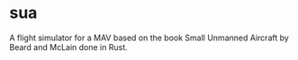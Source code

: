 # sua
A flight simulator for a MAV based on the book Small Unmanned Aircraft by Beard and McLain done in Rust.

